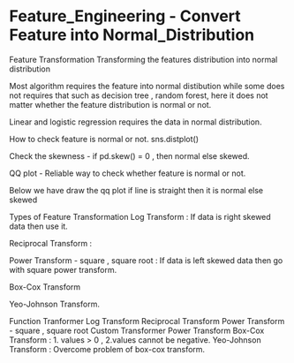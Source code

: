 # Feature_Engineering  -  Convert Feature into Normal_Distribution


Feature Transformation
Transforming the features distribution into normal distribution

Most algorithm requires the feature into normal distibution while some does not requires that such as decision tree , random forest, here it does not matter whether the feature distribution is normal or not.

Linear and logistic regression requires the data in normal distribution.

How to check feature is normal or not.
sns.distplot()

Check the skewness - if pd.skew() = 0 , then normal else skewed.

QQ plot - Reliable way to check whether feature is normal or not.

Below we have draw the qq plot if line is straight then it is normal else skewed

Types of Feature Transformation
Log Transform : If data is right skewed data then use it.

Reciprocal Transform :

Power Transform - square , square root : If data is left skewed data then go with square power transform.

Box-Cox Transform

Yeo-Johnson Transform.

Function Tranformer
Log Transform
Reciprocal Transform
Power Transform - square , square root
Custom Transformer
Power Transform
Box-Cox Transform : 1. values > 0 , 2.values cannot be negative.
Yeo-Johnson Transform : Overcome problem of box-cox transform.
